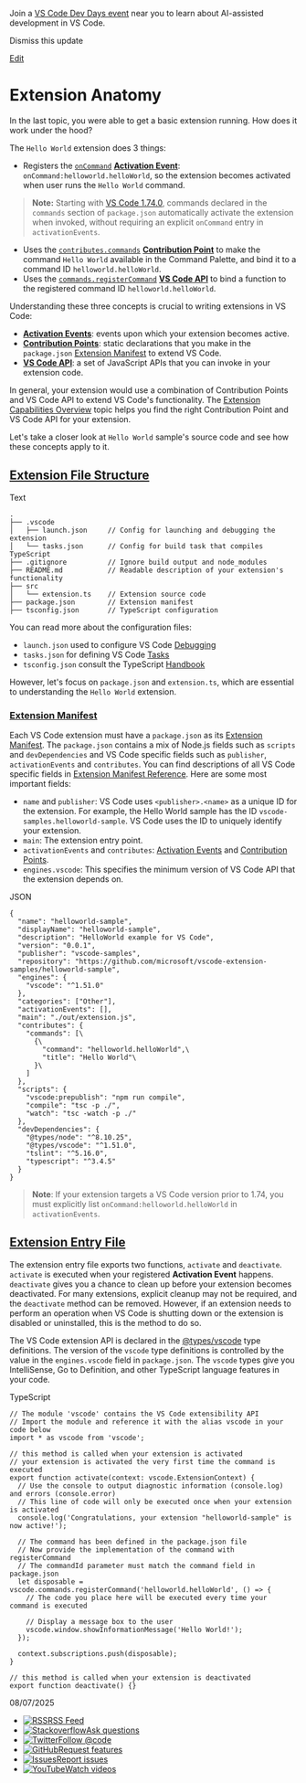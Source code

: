 Join a [VS Code Dev Days event](https://code.visualstudio.com/dev-days) near you to learn about AI-assisted development in VS Code.

Dismiss this update

[Edit](https://vscode.dev/github/microsoft/vscode-docs/blob/main/api/get-started/extension-anatomy.md "Edit this document in vscode.dev")

# Extension Anatomy

In the last topic, you were able to get a basic extension running. How does it work under the hood?

The `Hello World` extension does 3 things:

- Registers the [`onCommand`](https://code.visualstudio.com/api/references/activation-events#onCommand) [**Activation Event**](https://code.visualstudio.com/api/references/activation-events): `onCommand:helloworld.helloWorld`, so the extension becomes activated when user runs the `Hello World` command.

> **Note:** Starting with [VS Code 1.74.0](https://code.visualstudio.com/updates/v1_74#_implicit-activation-events-for-declared-extension-contributions), commands declared in the `commands` section of `package.json` automatically activate the extension when invoked, without requiring an explicit `onCommand` entry in `activationEvents`.

- Uses the [`contributes.commands`](https://code.visualstudio.com/api/references/contribution-points#contributes.commands) [**Contribution Point**](https://code.visualstudio.com/api/references/contribution-points) to make the command `Hello World` available in the Command Palette, and bind it to a command ID `helloworld.helloWorld`.
- Uses the [`commands.registerCommand`](https://code.visualstudio.com/api/references/vscode-api#commands.registerCommand) [**VS Code API**](https://code.visualstudio.com/api/references/vscode-api) to bind a function to the registered command ID `helloworld.helloWorld`.

Understanding these three concepts is crucial to writing extensions in VS Code:

- [**Activation Events**](https://code.visualstudio.com/api/references/activation-events): events upon which your extension becomes active.
- [**Contribution Points**](https://code.visualstudio.com/api/references/contribution-points): static declarations that you make in the `package.json` [Extension Manifest](https://code.visualstudio.com/api/get-started/extension-anatomy#extension-manifest) to extend VS Code.
- [**VS Code API**](https://code.visualstudio.com/api/references/vscode-api): a set of JavaScript APIs that you can invoke in your extension code.

In general, your extension would use a combination of Contribution Points and VS Code API to extend VS Code's functionality. The [Extension Capabilities Overview](https://code.visualstudio.com/api/extension-capabilities/overview) topic helps you find the right Contribution Point and VS Code API for your extension.

Let's take a closer look at `Hello World` sample's source code and see how these concepts apply to it.

## [Extension File Structure](https://code.visualstudio.com/api/get-started/extension-anatomy\#extension-file-structure)

Text

```
.
├── .vscode
│   ├── launch.json     // Config for launching and debugging the extension
│   └── tasks.json      // Config for build task that compiles TypeScript
├── .gitignore          // Ignore build output and node_modules
├── README.md           // Readable description of your extension's functionality
├── src
│   └── extension.ts    // Extension source code
├── package.json        // Extension manifest
├── tsconfig.json       // TypeScript configuration

```

You can read more about the configuration files:

- `launch.json` used to configure VS Code [Debugging](https://code.visualstudio.com/docs/debugtest/debugging)
- `tasks.json` for defining VS Code [Tasks](https://code.visualstudio.com/docs/debugtest/tasks)
- `tsconfig.json` consult the TypeScript [Handbook](https://www.typescriptlang.org/docs/handbook/tsconfig-json.html)

However, let's focus on `package.json` and `extension.ts`, which are essential to understanding the `Hello World` extension.

### [Extension Manifest](https://code.visualstudio.com/api/get-started/extension-anatomy\#extension-manifest)

Each VS Code extension must have a `package.json` as its [Extension Manifest](https://code.visualstudio.com/api/references/extension-manifest). The `package.json` contains a mix of Node.js fields such as `scripts` and `devDependencies` and VS Code specific fields such as `publisher`, `activationEvents` and `contributes`. You can find descriptions of all VS Code specific fields in [Extension Manifest Reference](https://code.visualstudio.com/api/references/extension-manifest). Here are some most important fields:

- `name` and `publisher`: VS Code uses `<publisher>.<name>` as a unique ID for the extension. For example, the Hello World sample has the ID `vscode-samples.helloworld-sample`. VS Code uses the ID to uniquely identify your extension.
- `main`: The extension entry point.
- `activationEvents` and `contributes`: [Activation Events](https://code.visualstudio.com/api/references/activation-events) and [Contribution Points](https://code.visualstudio.com/api/references/contribution-points).
- `engines.vscode`: This specifies the minimum version of VS Code API that the extension depends on.

JSON

```
{
  "name": "helloworld-sample",
  "displayName": "helloworld-sample",
  "description": "HelloWorld example for VS Code",
  "version": "0.0.1",
  "publisher": "vscode-samples",
  "repository": "https://github.com/microsoft/vscode-extension-samples/helloworld-sample",
  "engines": {
    "vscode": "^1.51.0"
  },
  "categories": ["Other"],
  "activationEvents": [],
  "main": "./out/extension.js",
  "contributes": {
    "commands": [\
      {\
        "command": "helloworld.helloWorld",\
        "title": "Hello World"\
      }\
    ]
  },
  "scripts": {
    "vscode:prepublish": "npm run compile",
    "compile": "tsc -p ./",
    "watch": "tsc -watch -p ./"
  },
  "devDependencies": {
    "@types/node": "^8.10.25",
    "@types/vscode": "^1.51.0",
    "tslint": "^5.16.0",
    "typescript": "^3.4.5"
  }
}

```

> **Note**: If your extension targets a VS Code version prior to 1.74, you must explicitly list `onCommand:helloworld.helloWorld` in `activationEvents`.

## [Extension Entry File](https://code.visualstudio.com/api/get-started/extension-anatomy\#extension-entry-file)

The extension entry file exports two functions, `activate` and `deactivate`. `activate` is executed when your registered **Activation Event** happens. `deactivate` gives you a chance to clean up before your extension becomes deactivated. For many extensions, explicit cleanup may not be required, and the `deactivate` method can be removed. However, if an extension needs to perform an operation when VS Code is shutting down or the extension is disabled or uninstalled, this is the method to do so.

The VS Code extension API is declared in the [@types/vscode](https://www.npmjs.com/package/@types/vscode) type definitions. The version of the `vscode` type definitions is controlled by the value in the `engines.vscode` field in `package.json`. The `vscode` types give you IntelliSense, Go to Definition, and other TypeScript language features in your code.

TypeScript

```
// The module 'vscode' contains the VS Code extensibility API
// Import the module and reference it with the alias vscode in your code below
import * as vscode from 'vscode';

// this method is called when your extension is activated
// your extension is activated the very first time the command is executed
export function activate(context: vscode.ExtensionContext) {
  // Use the console to output diagnostic information (console.log) and errors (console.error)
  // This line of code will only be executed once when your extension is activated
  console.log('Congratulations, your extension "helloworld-sample" is now active!');

  // The command has been defined in the package.json file
  // Now provide the implementation of the command with registerCommand
  // The commandId parameter must match the command field in package.json
  let disposable = vscode.commands.registerCommand('helloworld.helloWorld', () => {
    // The code you place here will be executed every time your command is executed

    // Display a message box to the user
    vscode.window.showInformationMessage('Hello World!');
  });

  context.subscriptions.push(disposable);
}

// this method is called when your extension is deactivated
export function deactivate() {}

```

08/07/2025

- [![RSS](https://code.visualstudio.com/assets/community/sidebar/rss.svg)RSS Feed](https://code.visualstudio.com/feed.xml)
- [![Stackoverflow](https://code.visualstudio.com/assets/community/sidebar/stackoverflow.svg)Ask questions](https://stackoverflow.com/questions/tagged/vscode)
- [![Twitter](https://code.visualstudio.com/assets/community/sidebar/twitter.svg)Follow @code](https://go.microsoft.com/fwlink/?LinkID=533687)
- [![GitHub](https://code.visualstudio.com/assets/community/sidebar/github.svg)Request features](https://go.microsoft.com/fwlink/?LinkID=533482)
- [![Issues](https://code.visualstudio.com/assets/community/sidebar/issue.svg)Report issues](https://www.github.com/Microsoft/vscode/issues)
- [![YouTube](https://code.visualstudio.com/assets/community/sidebar/youtube.svg)Watch videos](https://www.youtube.com/channel/UCs5Y5_7XK8HLDX0SLNwkd3w)